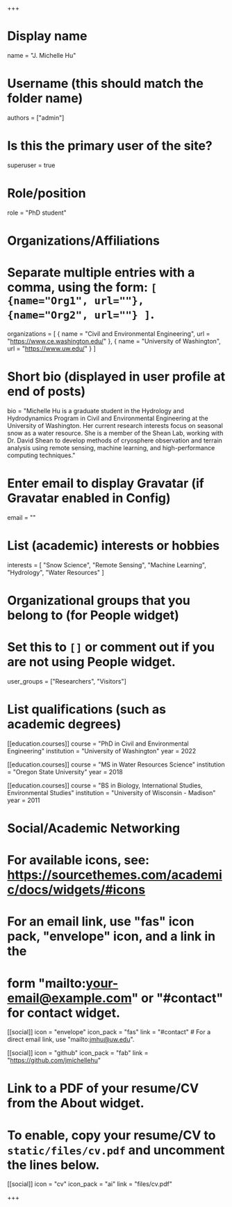 +++
# Display name
name = "J. Michelle Hu"

# Username (this should match the folder name)
authors = ["admin"]

# Is this the primary user of the site?
superuser = true

# Role/position
role = "PhD student"

# Organizations/Affiliations
#   Separate multiple entries with a comma, using the form: `[ {name="Org1", url=""}, {name="Org2", url=""} ]`.
organizations = [ { name = "Civil and Environmental Engineering", url = "https://www.ce.washington.edu/" }, { name = "University of Washington", url = "https://www.uw.edu/" } ]

# Short bio (displayed in user profile at end of posts)
bio = "Michelle Hu is a graduate student in the Hydrology and Hydrodynamics Program in Civil and Environmental Engineering at the University of Washington.  Her current research interests focus on seasonal snow as a water resource.  She is a member of the Shean Lab, working with Dr. David Shean to develop methods of cryosphere observation and terrain analysis using remote sensing, machine learning, and high-performance computing techniques."  

# Enter email to display Gravatar (if Gravatar enabled in Config)
email = ""

# List (academic) interests or hobbies
interests = [
  "Snow Science",
  "Remote Sensing",
  "Machine Learning",
  "Hydrology",
  "Water Resources"
]

# Organizational groups that you belong to (for People widget)
#   Set this to `[]` or comment out if you are not using People widget.
user_groups = ["Researchers", "Visitors"]

# List qualifications (such as academic degrees)
[[education.courses]]
  course = "PhD in Civil and Environmental Engineering"
  institution = "University of Washington"
  year = 2022

[[education.courses]]
  course = "MS in Water Resources Science"
  institution = "Oregon State University"
  year = 2018

[[education.courses]]
  course = "BS in Biology, International Studies, Environmental Studies"
  institution = "University of Wisconsin - Madison"
  year = 2011

# Social/Academic Networking
# For available icons, see: https://sourcethemes.com/academic/docs/widgets/#icons
#   For an email link, use "fas" icon pack, "envelope" icon, and a link in the
#   form "mailto:your-email@example.com" or "#contact" for contact widget.

[[social]]
  icon = "envelope"
  icon_pack = "fas"
  link = "#contact"  # For a direct email link, use "mailto:jmhu@uw.edu".

<!-- [[social]]
  icon = "twitter"
  icon_pack = "fab"
  link = "https://twitter.com/GeorgeCushen" -->

<!-- [[social]]
  icon = "google-scholar"
  icon_pack = "ai"
  link = "https://scholar.google.co.uk/citations?user=sIwtMXoAAAAJ" -->

[[social]]
  icon = "github"
  icon_pack = "fab"
  link = "https://github.com/jmichellehu"

# Link to a PDF of your resume/CV from the About widget.
# To enable, copy your resume/CV to `static/files/cv.pdf` and uncomment the lines below.
 [[social]]
   icon = "cv"
   icon_pack = "ai"
   link = "files/cv.pdf"

+++

<!-- Nelson Bighetti is a professor of artificial intelligence at the Stanford AI Lab. His research interests include distributed robotics, mobile computing and programmable matter. He leads the Robotic Neurobiology group, which develops self-reconfiguring robots, systems of self-organizing robots, and mobile sensor networks.

Lorem ipsum dolor sit amet, consectetur adipiscing elit. Sed neque elit, tristique placerat feugiat ac, facilisis vitae arcu. Proin eget egestas augue. Praesent ut sem nec arcu pellentesque aliquet. Duis dapibus diam vel metus tempus vulputate.  -->
